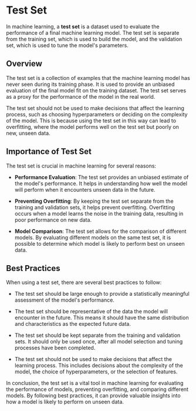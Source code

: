 # Test Set

In machine learning, a **test set** is a dataset used to evaluate the performance of a final machine learning model. The test set is separate from the training set, which is used to build the model, and the validation set, which is used to tune the model's parameters.

## Overview

The test set is a collection of examples that the machine learning model has never seen during its training phase. It is used to provide an unbiased evaluation of the final model fit on the training dataset. The test set serves as a proxy for the performance of the model in the real world.

The test set should not be used to make decisions that affect the learning process, such as choosing hyperparameters or deciding on the complexity of the model. This is because using the test set in this way can lead to overfitting, where the model performs well on the test set but poorly on new, unseen data.

## Importance of Test Set

The test set is crucial in machine learning for several reasons:

- **Performance Evaluation**: The test set provides an unbiased estimate of the model's performance. It helps in understanding how well the model will perform when it encounters unseen data in the future.

- **Preventing Overfitting**: By keeping the test set separate from the training and validation sets, it helps prevent overfitting. Overfitting occurs when a model learns the noise in the training data, resulting in poor performance on new data.

- **Model Comparison**: The test set allows for the comparison of different models. By evaluating different models on the same test set, it is possible to determine which model is likely to perform best on unseen data.

## Best Practices

When using a test set, there are several best practices to follow:

- The test set should be large enough to provide a statistically meaningful assessment of the model's performance.

- The test set should be representative of the data the model will encounter in the future. This means it should have the same distribution and characteristics as the expected future data.

- The test set should be kept separate from the training and validation sets. It should only be used once, after all model selection and tuning processes have been completed.

- The test set should not be used to make decisions that affect the learning process. This includes decisions about the complexity of the model, the choice of hyperparameters, or the selection of features.

In conclusion, the test set is a vital tool in machine learning for evaluating the performance of models, preventing overfitting, and comparing different models. By following best practices, it can provide valuable insights into how a model is likely to perform on unseen data.
```

